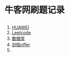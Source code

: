 # 牛客网刷题记录
## 
1. [HUAWEI](https://github.com/zephyrus9/NewCoder/tree/master/Huawei)
2. [Leetcode]()
3. [数据库]()
4. [剑指offer]()
5. 


